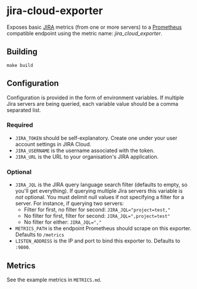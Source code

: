 # jira-cloud-exporter

Exposes basic [JIRA](https://www.atlassian.com/software/jira) metrics (from one or more servers) to a [Prometheus](https://prometheus.io) compatible endpoint using the metric name: *jira_cloud_exporter*.

## Building

`make build`

## Configuration

Configuration is provided in the form of environment variables. If multiple Jira servers are being queried, each variable value should be a comma separated list.

### Required

* `JIRA_TOKEN` should be self-explanatory. Create one under your user account settings in JIRA Cloud.
* `JIRA_USERNAME` is the username associated with the token.
* `JIRA_URL` is the URL to your organisation's JIRA application.

### Optional

* `JIRA_JQL` is the JIRA query language search filter (defaults to empty, so you'll get everything). If querying multiple Jira servers this variable is *not* optional. You must delimit null values if not specifying a filter for a server. For instance, if querying two servers:
  * Filter for first, no filter for second: `JIRA_JQL="project=test,"`
  * No filter for first, filter for second: `JIRA_JQL=",project=test"`
  * No filter for either: `JIRA_JQL=","`
* `METRICS_PATH` is the endpoint Prometheus should scrape on this exporter. Defaults to `/metrics`
* `LISTEN_ADDRESS` is the IP and port to bind this exporter to. Defaults to `:9800`.

## Metrics

See the example metrics in `METRICS.md`.
